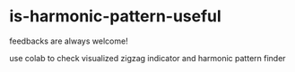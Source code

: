# is-harmonic-pattern-useful
feedbacks are always welcome!

use colab to check visualized zigzag indicator and harmonic pattern finder
